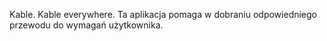 Kable. Kable everywhere.
Ta aplikacja pomaga w dobraniu odpowiedniego przewodu do wymagań użytkownika.
